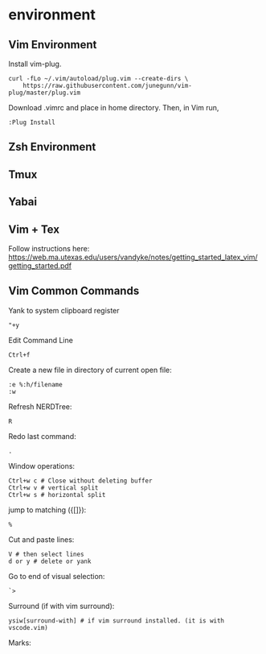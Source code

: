 # environment

## Vim Environment

Install vim-plug.

```
curl -fLo ~/.vim/autoload/plug.vim --create-dirs \
    https://raw.githubusercontent.com/junegunn/vim-plug/master/plug.vim
```

Download .vimrc and place in home directory. Then, in Vim run,

```
:Plug Install
```

## Zsh Environment

## Tmux 

## Yabai

## Vim + Tex

Follow instructions here:
https://web.ma.utexas.edu/users/vandyke/notes/getting_started_latex_vim/getting_started.pdf

## Vim Common Commands

Yank to system clipboard register
```
"+y
```

Edit Command Line
```
Ctrl+f
```

Create a new file in directory of current open file:
```
:e %:h/filename
:w
```

Refresh NERDTree:
```
R
```

Redo last command:
```
.
```

Window operations:
```
Ctrl+w c # Close without deleting buffer
Ctrl+w v # vertical split
Ctrl+w s # horizontal split
```

jump to matching ({[]}):
```
%
```

Cut and paste lines:
```
V # then select lines
d or y # delete or yank
```

Go to end of visual selection:
```
`>
```

Surround (if with vim surround):
```
ysiw[surround-with] # if vim surround installed. (it is with vscode.vim)
```

Marks:
